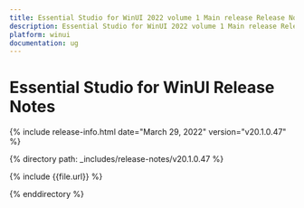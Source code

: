 ```yaml
---
title: Essential Studio for WinUI 2022 volume 1 Main release Release Notes  
description: Essential Studio for WinUI 2022 volume 1 Main release Release Notes  
platform: winui
documentation: ug
---
```


# Essential Studio for WinUI  Release Notes  

{% include release-info.html date="March 29, 2022" version="v20.1.0.47" %} 

{% directory path: _includes/release-notes/v20.1.0.47 %}

{% include {{file.url}} %}

{% enddirectory %}